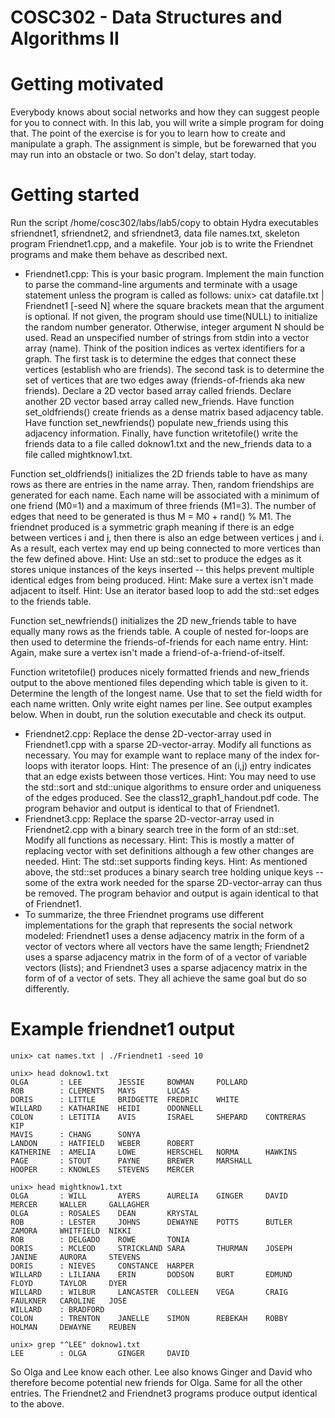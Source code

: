 # COSC302 - Data Structures and Algorithms II
# Getting motivated
Everybody knows about social networks and how they can suggest people for you to connect with. In this lab, you will write a simple program for doing that. The point of the exercise is for you to learn how to create and manipulate a graph. The assignment is simple, but be forewarned that you may run into an obstacle or two. So don't delay, start today.

# Getting started
Run the script /home/cosc302/labs/lab5/copy to obtain Hydra executables sfriendnet1, sfriendnet2, and sfriendnet3, data file names.txt, skeleton program Friendnet1.cpp, and a makefile. Your job is to write the Friendnet programs and make them behave as described next.
* Friendnet1.cpp: This is your basic program. Implement the main function to parse the command-line arguments and terminate with a usage statement unless the program is called as follows:
unix> cat datafile.txt | Friendnet1 [-seed N]
where the square brackets mean that the argument is optional. If not given, the program should use time(NULL) to initialize the random number generator. Otherwise, integer argument N should be used.
Read an unspecified number of strings from stdin into a vector array (name). Think of the position indices as vertex identifiers for a graph. The first task is to determine the edges that connect these vertices (establish who are friends). The second task is to determine the set of vertices that are two edges away (friends-of-friends aka new friends). Declare a 2D vector based array called friends. Declare another 2D vector based array called new_friends. Have function set_oldfriends() create friends as a dense matrix based adjacency table. Have function set_newfriends() populate new_friends using this adjacency information. Finally, have function writetofile() write the friends data to a file called doknow1.txt and the new_friends data to a file called mightknow1.txt.

Function set_oldfriends() initializes the 2D friends table to have as many rows as there are entries in the name array. Then, random friendships are generated for each name. Each name will be associated with a minimum of one friend (M0=1) and a maximum of three friends (M1=3). The number of edges that need to be generated is thus M = M0 + rand() % M1. The friendnet produced is a symmetric graph meaning if there is an edge between vertices i and j, then there is also an edge between vertices j and i. As a result, each vertex may end up being connected to more vertices than the few defined above. Hint: Use an std::set to produce the edges as it stores unique instances of the keys inserted -- this helps prevent multiple identical edges from being produced. Hint: Make sure a vertex isn't made adjacent to itself. Hint: Use an iterator based loop to add the std::set edges to the friends table.

Function set_newfriends() initializes the 2D new_friends table to have equally many rows as the friends table. A couple of nested for-loops are then used to determine the friends-of-friends for each name entry. Hint: Again, make sure a vertex isn't made a friend-of-a-friend-of-itself.

Function writetofile() produces nicely formatted friends and new_friends output to the above mentioned files depending which table is given to it. Determine the length of the longest name. Use that to set the field width for each name written. Only write eight names per line. See output examples below. When in doubt, run the solution executable and check its output.

* Friendnet2.cpp: Replace the dense 2D-vector-array used in Friendnet1.cpp with a sparse 2D-vector-array. Modify all functions as necessary. You may for example want to replace many of the index for-loops with iterator loops. Hint: The presence of an (i,j) entry indicates that an edge exists between those vertices. Hint: You may need to use the std::sort and std::unique algorithms to ensure order and uniqueness of the edges produced. See the class12_graph1_handout.pdf code. The program behavior and output is identical to that of Friendnet1.
* Friendnet3.cpp: Replace the sparse 2D-vector-array used in Friendnet2.cpp with a binary search tree in the form of an std::set. Modify all functions as necessary. Hint: This is mostly a matter of replacing vector with set definitions although a few other changes are needed. Hint: The std::set supports finding keys. Hint: As mentioned above, the std::set produces a binary search tree holding unique keys -- some of the extra work needed for the sparse 2D-vector-array can thus be removed. The program behavior and output is again identical to that of Friendnet1.
* To summarize, the three Friendnet programs use different implementations for the graph that represents the social network modeled: Friendnet1 uses a dense adjacency matrix in the form of a vector of vectors where all vectors have the same length; Friendnet2 uses a sparse adjacency matrix in the form of of a vector of variable vectors (lists); and Friendnet3 uses a sparse adjacency matrix in the form of of a vector of sets. They all achieve the same goal but do so differently.

# Example friendnet1 output
```
unix> cat names.txt | ./Friendnet1 -seed 10 

unix> head doknow1.txt
OLGA       : LEE        JESSIE     BOWMAN     POLLARD   
ROB        : CLEMENTS   MAYS       LUCAS     
DORIS      : LITTLE     BRIDGETTE  FREDRIC    WHITE     
WILLARD    : KATHARINE  HEIDI      ODONNELL  
COLON      : LETITIA    AVIS       ISRAEL     SHEPARD    CONTRERAS  KIP       
MAVIS      : CHANG      SONYA     
LANDON     : HATFIELD   WEBER      ROBERT    
KATHERINE  : AMELIA     LOWE       HERSCHEL   NORMA      HAWKINS   
PAGE       : STOUT      PAYNE      BREWER     MARSHALL  
HOOPER     : KNOWLES    STEVENS    MERCER    

unix> head mightknow1.txt
OLGA       : WILL       AYERS      AURELIA    GINGER     DAVID      MERCER     WALLER     GALLAGHER 
OLGA       : ROSALES    DEAN       KRYSTAL   
ROB        : LESTER     JOHNS      DEWAYNE    POTTS      BUTLER     ZAMORA     WHITFIELD  NIKKI     
ROB        : DELGADO    ROWE       TONIA     
DORIS      : MCLEOD     STRICKLAND SARA       THURMAN    JOSEPH     JANINE     AURORA     STEVENS   
DORIS      : NIEVES     CONSTANCE  HARPER    
WILLARD    : LILIANA    ERIN       DODSON     BURT       EDMUND     FLOYD      TAYLOR     DYER      
WILLARD    : WILBUR     LANCASTER  COLLEEN    VEGA       CRAIG      FAULKNER   CAROLINE   JOSE      
WILLARD    : BRADFORD  
COLON      : TRENTON    JANELLE    SIMON      REBEKAH    ROBBY      HOLMAN     DEWAYNE    REUBEN    

unix> grep "^LEE" doknow1.txt
LEE        : OLGA       GINGER     DAVID     
```
So Olga and Lee know each other. Lee also knows Ginger and David who therefore become potential new friends for Olga. Same for all the other entries. The Friendnet2 and Friendnet3 programs produce output identical to the above.
